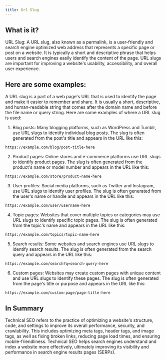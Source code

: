 ```yaml
---
title: Url Slug
---
```




## What is it?

URL Slug: A URL slug, also known as a permalink, is a user-friendly and search engine optimized web address that represents a specific page or post on a website. It is typically a short and descriptive phrase that helps users and search engines easily identify the content of the page. URL slugs are important for improving a website's usability, accessibility, and overall user experience.

## Here are some examples:

A URL slug is a part of a web page's URL that is used to identify the page and make it easier to remember and share. It is usually a short, descriptive, and human-readable string that comes after the domain name and before the file name or query string. Here are some examples of where a URL slug is used:

1. Blog posts: Many blogging platforms, such as WordPress and Tumblr, use URL slugs to identify individual blog posts. The slug is often generated from the post's title and appears in the URL like this:

```
https://example.com/blog/post-title-here
```

2. Product pages: Online stores and e-commerce platforms use URL slugs to identify product pages. The slug is often generated from the product's name or model number and appears in the URL like this:

```
https://example.com/store/product-name-here
```

3. User profiles: Social media platforms, such as Twitter and Instagram, use URL slugs to identify user profiles. The slug is often generated from the user's name or handle and appears in the URL like this:

```
https://example.com/user/username-here
```

4. Topic pages: Websites that cover multiple topics or categories may use URL slugs to identify specific topic pages. The slug is often generated from the topic's name and appears in the URL like this:

```
https://example.com/topics/topic-name-here
```

5. Search results: Some websites and search engines use URL slugs to identify search results. The slug is often generated from the search query and appears in the URL like this:

```
https://example.com/search?q=search-query-here
```

6. Custom pages: Websites may create custom pages with unique content and use URL slugs to identify these pages. The slug is often generated from the page's title or purpose and appears in the URL like this:

```
https://example.com/custom-page/page-title-here
```

## In Summary

Technical SEO refers to the practice of optimizing a website's structure, code, and settings to improve its overall performance, security, and crawlability. This includes optimizing meta tags, header tags, and image tags, as well as fixing broken links, reducing page load times, and ensuring mobile-friendliness. Technical SEO helps search engines understand and index a website more effectively, ultimately improving its visibility and performance in search engine results pages (SERPs).